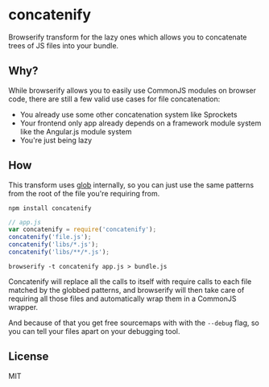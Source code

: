 # concatenify

Browserify transform for the lazy ones which allows you to concatenate trees of 
JS files into your bundle.

## Why?

While browserify allows you to easily use CommonJS modules on browser
code, there are still a few valid use cases for file concatenation:

* You already use some other concatenation system like Sprockets
* Your frontend only app already depends on a framework module system
  like the Angular.js module system
* You're just being lazy

## How

This transform uses [glob](https://www.npmjs.org/package/glob)
internally, so you can just use the same patterns from the root of the
file you're requiring from.

```
npm install concatenify
```

```js
// app.js
var concatenify = require('concatenify');
concatenify('file.js');
concatenify('libs/*.js');
concatenify('libs/**/*.js');
```

```
browserify -t concatenify app.js > bundle.js
```

Concatenify will replace all the calls to itself with require calls to
each file matched by the globbed patterns, and browserify will then take
care of requiring all those files and automatically wrap them in a
CommonJS wrapper.

And because of that you get free sourcemaps with with the `--debug`
flag, so you can tell your files apart on your debugging tool.

## License

MIT
